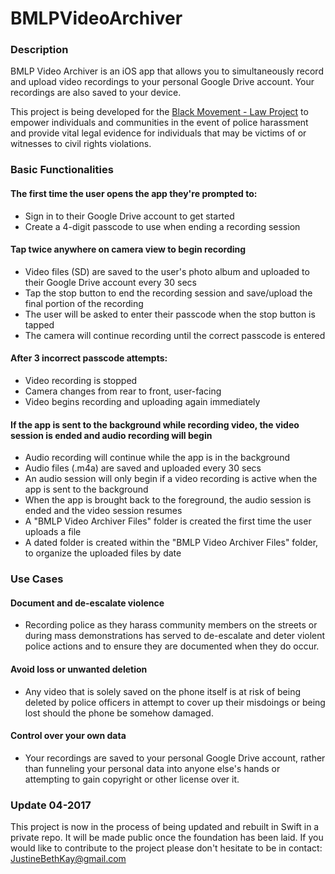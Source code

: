 # BMLPVideoArchiver  

### Description  
BMLP Video Archiver is an iOS app that allows you to simultaneously record and upload video recordings to your personal Google Drive account. Your recordings are also saved to your device.  

This project is being developed for the [Black Movement - Law Project](https://bmlp.org/) to empower individuals and communities in the event of police harassment and provide vital legal evidence for individuals that may be victims of or witnesses to civil rights violations.   

### Basic Functionalities 
#### The first time the user opens the app they're prompted to:
 - Sign in to their Google Drive account to get started  
 - Create a 4-digit passcode to use when ending a recording session  
#### Tap twice anywhere on camera view to begin recording  
* Video files (SD) are saved to the user's photo album and uploaded to their Google Drive account every 30 secs   
* Tap the stop button to end the recording session and save/upload the final portion of the recording  
* The user will be asked to enter their passcode when the stop button is tapped  
* The camera will continue recording until the correct passcode is entered  
#### After 3 incorrect passcode attempts:  
 - Video recording is stopped  
 - Camera changes from rear to front, user-facing  
 - Video begins recording and uploading again immediately  
#### If the app is sent to the background while recording video, the video session is ended and audio recording will begin  
* Audio recording will continue while the app is in the background  
* Audio files (.m4a) are saved and uploaded every 30 secs  
* An audio session will only begin if a video recording is active when the app is sent to the background  
* When the app is brought back to the foreground, the audio session is ended and the video session resumes  
* A "BMLP Video Archiver Files" folder is created the first time the user uploads a file  
* A dated folder is created within the "BMLP Video Archiver Files" folder, to organize the uploaded files by date  

### Use Cases  
#### Document and de-escalate violence  
* Recording police as they harass community members on the streets or during mass demonstrations has served to de-escalate and deter violent police actions and to ensure they are documented when they do occur.  

#### Avoid loss or unwanted deletion
* Any video that is solely saved on the phone itself is at risk of being deleted by police officers in attempt to cover up their misdoings or being lost should the phone be somehow damaged.  
 
#### Control over your own data  
* Your recordings are saved to your personal Google Drive account, rather than funneling your personal data into anyone else's hands or attempting to gain copyright or other license over it.

### Update 04-2017
This project is now in the process of being updated and rebuilt in Swift in a private repo. It will be made public once the foundation has been laid. If you would like to contribute to the project please don't hesitate to be in contact: JustineBethKay@gmail.com
